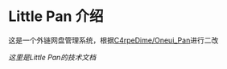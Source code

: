 # Little Pan 介绍

这是一个外链网盘管理系统，根据[C4rpeDime/Oneui_Pan](https://github.com/C4rpeDime/Oneui_Pan)进行二改

*这里是Little Pan的技术文档*

